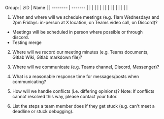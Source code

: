 Group:
| zID      | Name    |
| -------- | ------- |
|          |         |
|          |         |
|          |         |
|          |         |
|          |         |

1. When and where will we schedule meetings (e.g. 11am Wednesdays and 2pm Fridays: in-person at X location, on Teams video call, on Discord)?
* Meetings will be scheduled in person where possible or through discord. 
* Testing merge
2. Where will we record our meeting minutes (e.g. Teams documents, Gitlab Wiki, Gitlab markdown file)?

3. Where will we communicate (e.g. Teams channel, Discord, Messenger)?

4. What is a reasonable response time for messages/posts when communicating?

3. How will we handle conflicts (i.e. differing opinions)? Note: If conflicts cannot resolved this way, please contact your tutor.

4. List the steps a team member does if they get stuck (e.g. can't meet a deadline or stuck debugging).